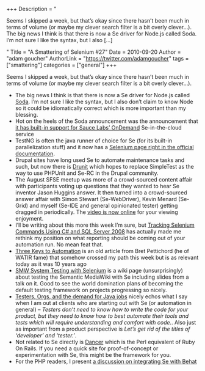 +++
Description = "<p>Seems I skipped a week, but that’s okay since there hasn’t been much in terms of volume (or maybe my clever search filter is a bit overly clever…). The big news I think is that there is now a Se driver for Node.js called Soda. I’m not sure I like the syntax, but I also […]</p>"
Title = "A Smattering of Selenium #27"
Date = 2010-09-20
Author = "adam goucher"
AuthorLink = "https://twitter.com/adamgoucher"
tags = ["smattering"]
categories = ["general"]
+++
<p>Seems I skipped a week, but that&#8217;s okay since there hasn&#8217;t been much in terms of volume (or maybe my clever search filter is a bit overly clever&#8230;).<br />
</p>
<ul>
<li>The big news I think is that there is now a Se driver for Node.js called <a href="http://sodajs.com/">Soda</a>. I&#8217;m not sure I like the syntax, but I also don&#8217;t claim to know Node so it could be idiomatically correct which is more important than my blessing.</li>
<li>Hot on the heels of the Soda announcement was the announcement that <a href="http://saucelabs.com/blog/index.php/2010/09/cross-browser-testing-with-soda-and-selenium/">it has built-in support for Sauce Labs&#8217; OnDemand</a> Se-in-the-cloud service</li>
<li>TestNG is often the java runner of choice for Se (for its built-in parallelization stuff) and it now has a <a href="http://testng.org/doc/selenium.html">Selenium page right in the official documentation</a>.</li>
<li>Drupal sites have long used Se to automate maintenance tasks and such, but now there is <a href="http://drupal.org/project/drunit">Drunit</a> which hopes to replace SimpleTest as the way to use PHPUnit and Se-RC in the Drupal community.</li>
<li>The August SFSE meetup was more of a crowd-sourced content affair with participants voting up questions that they wanted to hear Se inventor Jason Huggins answer. It then turned into a crowd-sourced answer affair with Simon Stewart (Se-WebDriver), Kevin Menard (Se-Grid) and myself (Se-IDE and general opinionated tester) getting dragged in periodically. The <a href="http://saucelabs.com/blog/index.php/2010/09/sfse-video-selenium-best-practices-with-jason-huggins/">video is now online</a> for your viewing enjoyment.</li>
<li>I&#8217;ll be writing about this more this week I&#8217;m sure, but <a href="http://multitiered.wordpress.com/2010/09/13/tracking-selenium-commands-using-c-and-sql-server-2008/">Tracking Selenium Commands Using C# and SQL Server 2008</a> has actually made me rethink my position on what reporting should be coming out of your automation run. No mean feat that.</li>
<li><a href="http://www.stickyminds.com/sitewide.asp?ObjectId=2084&amp;Function=edetail&amp;ObjectType=">Three Keys to Automation</a> is an old article from Bret Pettichord (he of WATIR fame) that somehow crossed my path this week but is as relevant today as it was 10 years ago</li>
<li><a href="http://semantic-mediawiki.org/wiki/SMW_System_Testing_with_Selenium">SMW System Testing with Selenium</a> is a wiki page (unsurprisingly) about testing the Semantic MediaWiki with Se including slides from a talk on it. Good to see the world domination plans of becoming the default testing framework on projects progressing so nicely.</li>
<li><a href="http://blog.versionone.com/blog/versionone/0/0/testers-orgs-and-the-demand-for-java-jobs">Testers, Orgs, and the demand for Java jobs</a> nicely echos what I say when I am out at clients who are starting out with Se (or automation in general) &#8211; <i>Testers don&#8217;t need to know how to write the code for your product, but they need to know how to best automate their tools and tests which will require understanding and comfort with code.</i>. Also just as important from a product perspective is <i>Let&#8217;s get rid of the titles of &#8216;developer&#8217; and &#8216;tester.&#8217;</i>.</li>
<li>Not related to Se directly is <a href="http://perldancer.org/quickstart">Dancer</a> which is the Perl equivalent of Ruby On Rails. If you need a quick site for proof-of-concept or experimentation with Se, this might be the framework for you.</li>
<li>For the PHP readers, I present <a href="http://github.com/everzet/Behat/issues#issue/1">a discussion on integrating Se with Behat</a></li>
</ul>

